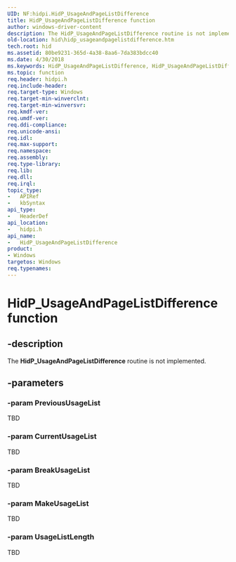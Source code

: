 ```yaml
---
UID: NF:hidpi.HidP_UsageAndPageListDifference
title: HidP_UsageAndPageListDifference function
author: windows-driver-content
description: The HidP_UsageAndPageListDifference routine is not implemented.
old-location: hid\hidp_usageandpagelistdifference.htm
tech.root: hid
ms.assetid: 80be9231-365d-4a38-8aa6-7da383bdcc40
ms.date: 4/30/2018
ms.keywords: HidP_UsageAndPageListDifference, HidP_UsageAndPageListDifference function [Human Input Devices], hid.hidp_usageandpagelistdifference, hidfunc_0c86a540-d046-449f-a6ee-a122141fe6a3.xml, hidpi/HidP_UsageAndPageListDifference
ms.topic: function
req.header: hidpi.h
req.include-header: 
req.target-type: Windows
req.target-min-winverclnt: 
req.target-min-winversvr: 
req.kmdf-ver: 
req.umdf-ver: 
req.ddi-compliance: 
req.unicode-ansi: 
req.idl: 
req.max-support: 
req.namespace: 
req.assembly: 
req.type-library: 
req.lib: 
req.dll: 
req.irql:
topic_type:
-	APIRef
-	kbSyntax
api_type:
-	HeaderDef
api_location:
-	hidpi.h
api_name:
-	HidP_UsageAndPageListDifference
product:
- Windows
targetos: Windows
req.typenames: 
---
```


# HidP_UsageAndPageListDifference function


## -description


The <b>HidP_UsageAndPageListDifference</b> routine is not implemented.


## -parameters




### -param PreviousUsageList

TBD


### -param CurrentUsageList

TBD


### -param BreakUsageList

TBD


### -param MakeUsageList

TBD


### -param UsageListLength

TBD



